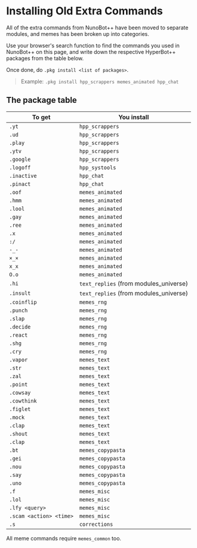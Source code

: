 # Installing Old Extra Commands
All of the extra commands from NunoBot++ have been moved to separate modules, and memes has been broken up into categories.

Use your browser's search function to find the commands you used in NunoBot++ on this page, and write down the respective HyperBot++ packages from the table below.

Once done, do `.pkg install <list of packages>`.
> Example: `.pkg install hpp_scrappers memes_animated hpp_chat` 

## The package table
|To get|You install|
|-----|-----|
|`.yt`|`hpp_scrappers`|
|`.ud`|`hpp_scrappers`|
|`.play`|`hpp_scrappers`|
|`.ytv`|`hpp_scrappers`|
|`.google`|`hpp_scrappers`|
|`.logoff`|`hpp_systools`|
|`.inactive`|`hpp_chat`|
|`.pinact`|`hpp_chat`|
|`.oof`|`memes_animated`|
|`.hmm`|`memes_animated`|
|`.lool`|`memes_animated`|
|`.gay`|`memes_animated`|
|`.ree`|`memes_animated`|
|`.x`|`memes_animated`|
|`:/`|`memes_animated`|
|`-_-`|`memes_animated`|
|`×_×`|`memes_animated`|
|`x_x`|`memes_animated`|
|`O.o`|`memes_animated`|
|`.hi`|`text_replies` (from modules_universe)|
|`.insult`|`text_replies` (from modules_universe)|
|`.coinflip`|`memes_rng`|
|`.punch`|`memes_rng`|
|`.slap`|`memes_rng`|
|`.decide`|`memes_rng`|
|`.react`|`memes_rng`|
|`.shg`|`memes_rng`|
|`.cry`|`memes_rng`|
|`.vapor`|`memes_text`|
|`.str`|`memes_text`|
|`.zal`|`memes_text`|
|`.point`|`memes_text`|
|`.cowsay`|`memes_text`|
|`.cowthink`|`memes_text`|
|`.figlet`|`memes_text`|
|`.mock`|`memes_text`|
|`.clap`|`memes_text`|
|`.shout`|`memes_text`|
|`.clap`|`memes_text`|
|`.bt`|`memes_copypasta`|
|`.gei`|`memes_copypasta`|
|`.nou`|`memes_copypasta`|
|`.say`|`memes_copypasta`|
|`.uno`|`memes_copypasta`|
|`.f`|`memes_misc`|
|`.lol`|`memes_misc`|
|`.lfy <query>`|`memes_misc`|
|`.scam <action> <time>`|`memes_misc`|
|`.s`|`corrections`|

All meme commands require `memes_common` too.
